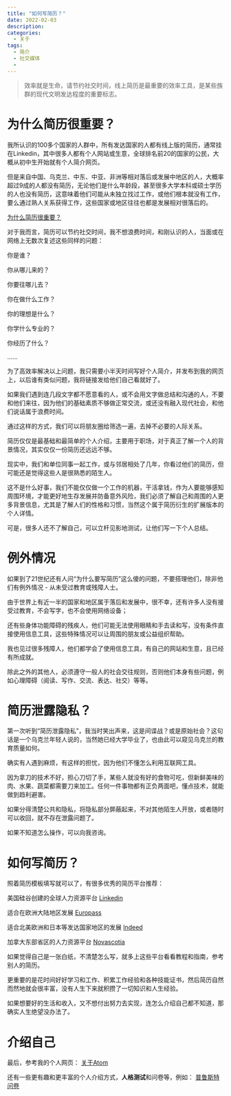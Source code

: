```yaml
---
title: "如何写简历？"
date: 2022-02-03
description:
categories:
  - 关于
tags:
  - 简介
  - 社交媒体
  - 
---
```


> 效率就是生命，请节约社交时间，线上简历是最重要的效率工具，是某些族群的现代文明发达程度的重要标志。


# 为什么简历很重要？

我所认识的100多个国家的人群中，所有发达国家的人都有线上版的简历，通常挂在Linkedin，其中很多人都有个人网站或生意，全球排名前20的国家的公民，大概从初中生开始就有个人简介网页。

但是来自中国、乌克兰、中东、中亚、非洲等相对落后或发展中地区的人，大概率超过9成的人都没有简历，无论他们是什么年龄段，甚至很多大学本科或硕士学历的人也没有简历，这意味着他们可能从未独立找过工作，或他们根本就没有工作，要么通过熟人关系获得工作，这些国家或地区往往也都是发展相对很落后的。

[为什么简历很重要？](https://www.indeed.com/career-advice/resumes-cover-letters/why-is-a-resume-important)

对于我而言，简历可以节约社交时间，我不想浪费时间，和刚认识的人，当面或在网络上无数次复述这些同样的问题：

你是谁？

你从哪儿来的？

你要往哪儿去？

你在做什么工作？

你的理想是什么？

你学什么专业的？

你经历了什么？

……

为了高效率解决以上问题，我只需要小半天时间写好个人简介，并发布到我的网页上，以后谁有类似问题，我将链接发给他们自己看就好了。

如果我们遇到连几段文字都不愿意看的人，或不会用文字做总结和沟通的人，不要和他们来往，因为他们的基础素质不够做正常交流，或还没有融入现代社会，和他们说话属于浪费时间。

通过这样的方式，我们可以将朋友圈给筛选一遍，去掉不必要的人际关系。


简历仅仅是最基础和最简单的个人介绍，主要用于职场，对于真正了解一个人的背景情况，其实仅仅一份简历还远远不够。

现实中，我们和单位同事一起工作，或与邻居相处了几年，你看过他们的简历，但可能还是觉得这些人是很熟悉的陌生人。

这不是什么好事，我们不能仅仅做一个工作的机器，干活拿钱，作为人要能够感知周围环境，才能更好地生存发展并防备意外风险，我们必须了解自己和周围的人更多背景信息，尤其是了解人们的性格和习惯，当然这个属于简历衍生的扩展版本的个人详情。

可是，很多人还不了解自己，可以立杆见影地测试，让他们写一下个人总结。


# 例外情况

如果到了21世纪还有人问“为什么要写简历”这么傻的问题，不要搭理他们，除非他们有例外情况 - 从未受过教育或残障人士。

由于世界上有近一半的国家和地区属于落后和发展中，很不幸，还有许多人没有接受过教育，不会写字，也不会使用网络设备；

还有些身体功能障碍的残疾人，他们可能无法使用眼睛和手去读和写，没有条件直接使用信息工具，这些特殊情况可以让周围的朋友或公益组织帮助。

我也见过很多残障人，他们都学会了使用信息工具，有自己的网站和生意，且已经有所成就。

除此之外的其他人，必须遵守一般人的社会交往规则，否则他们本身有些问题，例如心理障碍（阅读、写作、交流、表达、社交）等等。


# 简历泄露隐私？

第一次听到“简历泄露隐私”，我当时笑出声来，这是间谍战？或是原始社会？这句话是一个乌克兰年轻人说的，当然她已经大学毕业了，也由此可以窥见乌克兰的教育质量如何。

确实有人遇到麻烦，有这样的担忧，因为他们不懂怎么利用互联网工具。

因为拿刀的技术不好，担心刀切了手，某些人就没有好的食物可吃，但新鲜美味的肉、水果、蔬菜都需要刀来加工。任何一件事物都有正负两面吧，懂点技术，就能做到趋利避害。

如果分得清楚公共和隐私，将隐私部分屏蔽起来，不对其他陌生人开放，或者随时可以收回，就不存在泄露问题了。

如果不知道怎么操作，可以向我咨询。


# 如何写简历？

照着简历模板填写就可以了，有很多优秀的简历平台推荐：

美国硅谷创建的全球人力资源平台
[Linkedin](https://www.linkedin.com/)

适合在欧洲大陆地区发展
[Europass](https://europa.eu/europass/en)

适合北美欧洲和日本等发达国家地区的发展
[Indeed](https://my.indeed.com/resume)

加拿大东部省区的人力资源平台
[Novascotia](https://novascotiaworks.ca/nsdc/)

如果觉得自己是一张白纸，不清楚怎么写，就多上这些平台看看教程和指南，参考别人的简历。

更重要的是花时间好好学习和工作、积累工作经验和各种技能证书，然后简历自然而然地就会很丰富，没有人生下来就积攒了一切知识和人生经验。

如果想要好的生活和收入，又不想付出努力去实现，连怎么介绍自己都不知道，那确实人生绝望没办法了。


# 介绍自己

最后，参考我的个人网页：
[关于Atom](https://atomx.cc/about)

还有一些更有趣和更丰富的个人介绍方式，**人格测试**和问卷等，例如：
[普鲁斯特问卷](https://en.wikipedia.org/wiki/Proust_Questionnaire)
